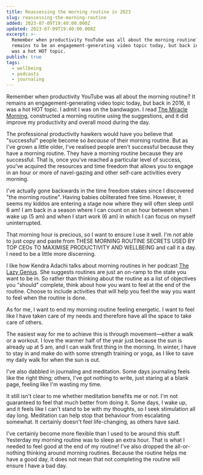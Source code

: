 ```yaml
---
title: Reassessing the morning routine in 2023
slug: reassessing-the-morning-routine
added: 2023-07-09T19:40:00.000Z
updated: 2023-07-09T19:40:00.000Z
excerpt: >-
  Remember when productivity YouTube was all about the morning routine? It
  remains to be an engagement-generating video topic today, but back in 2016 it
  was a hot HOT topic.
publish: true
tags:
  - wellbeing
  - podcasts
  - journaling
---
```


Remember when productivity YouTube was all about the morning routine? It remains an engagement-generating video topic today, but back in 2016, it was a hot HOT topic. I admit I was on the bandwagon. I read [The Miracle Morning](https://miraclemorning.com/), constructed a morning routine using the suggestions, and it did improve my productivity and overall mood during the day.

The professional productivity hawkers would have you believe that "successful" people become so *because* of their morning routine. But as I've grown a little older, I've realised people aren't successful because they have a morning routine. They have a morning routine because they are successful. That is, once you've reached a particular level of success, you've acquired the resources and time freedom that allows you to engage in an hour or more of navel-gazing and other self-care activities every morning. 

I've actually gone backwards in the time freedom stakes since I discovered "the morning routine". Having babies obliterated free time. However, it seems my kiddos are entering a stage now where they will often sleep until 6 am! I am back in a season where I can count on an hour between when I wake up (5 am) and when I start work (6 am) in which I can focus on myself uninterrupted.

That morning hour is precious, so I want to ensure I use it well. I'm not able to just copy and paste from THESE MORNING ROUTINE SECRETS USED BY TOP CEOs TO MAXIMISE PRODUCTIVITY AND WELLBEING and call it a day. I need to be a little more discerning. 

I like how Kendra Adachi talks about morning routines in her podcast [The Lazy Genius](https://www.thelazygeniuscollective.com/lazy). She suggests routines are just an on-ramp to the state you want to be in. So rather than thinking about the routine as a list of objectives you "should" complete, think about how you want to feel at the end of the routine. Choose to include activities that will help you feel the way you want to feel when the routine is done.

As for me, I want to end my morning routine feeling energetic. I want to feel like I have taken care of my needs and therefore have all the space to take care of others. 

The easiest way for me to achieve this is through movement—either a walk or a workout. I love the warmer half of the year just because the sun is already up at 5 am, and I can walk first thing in the morning. In winter, I have to stay in and make do with some strength training or yoga, as I like to save my daily walk for when the sun is out. 

I've also dabbled in journaling and meditation. Some days journaling feels like the right thing; others, I've got nothing to write, just staring at a blank page, feeling like I'm wasting my time. 

It still isn't clear to me whether meditation benefits me or not. I'm not guaranteed to feel that much better from doing it. Some days, I wake up, and it feels like I can't stand to be with my thoughts, so I seek stimulation all day long. Meditation can help stop that behaviour from escalating somewhat. It certainly doesn't feel life-changing, as others have said. 

I've certainly become more flexible than I used to be around this stuff. Yesterday my morning routine was to sleep an extra hour. That is what I needed to feel good at the end of my routine! I've also dropped the all-or-nothing thinking around morning routines. Because the routine helps me have a good day, it does not mean that not completing the routine will ensure I have a bad day. 


